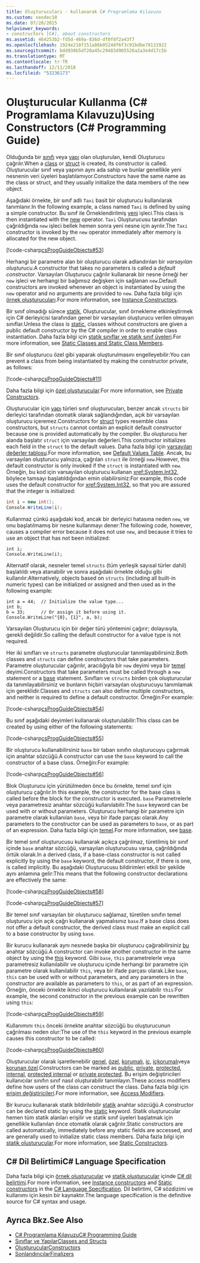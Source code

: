```yaml
---
title: Oluşturucuları - kullanarak C# Programlama Kılavuzu
ms.custom: seodec18
ms.date: 07/20/2015
helpviewer_keywords:
- constructors [C#], about constructors
ms.assetid: 464253b2-fd5d-469a-836d-df0fdf2a43f7
ms.openlocfilehash: 1924e218f151a86b0524df6f3c91bdbe78131922
ms.sourcegitcommit: bdd930b5df20a45c29483d905526a2a3e4d17c5b
ms.translationtype: MT
ms.contentlocale: tr-TR
ms.lasthandoff: 12/11/2018
ms.locfileid: "53236173"
---
```

# <a name="using-constructors-c-programming-guide"></a><span data-ttu-id="7b9bd-102">Oluşturucular Kullanma (C# Programlama Kılavuzu)</span><span class="sxs-lookup"><span data-stu-id="7b9bd-102">Using Constructors (C# Programming Guide)</span></span>
<span data-ttu-id="7b9bd-103">Olduğunda bir [sınıfı](../../../csharp/language-reference/keywords/class.md) veya [yapı](../../../csharp/language-reference/keywords/struct.md) olan oluşturulan, kendi Oluşturucu çağrılır.</span><span class="sxs-lookup"><span data-stu-id="7b9bd-103">When a [class](../../../csharp/language-reference/keywords/class.md) or [struct](../../../csharp/language-reference/keywords/struct.md) is created, its constructor is called.</span></span> <span data-ttu-id="7b9bd-104">Oluşturucular sınıf veya yapının aynı ada sahip ve bunlar genellikle yeni nesnenin veri üyeleri başlatılamıyor.</span><span class="sxs-lookup"><span data-stu-id="7b9bd-104">Constructors have the same name as the class or struct, and they usually initialize the data members of the new object.</span></span>  
  
 <span data-ttu-id="7b9bd-105">Aşağıdaki örnekte, bir sınıf adlı `Taxi` basit bir oluşturucu kullanılarak tanımlanır.</span><span class="sxs-lookup"><span data-stu-id="7b9bd-105">In the following example, a class named `Taxi` is defined by using a simple constructor.</span></span> <span data-ttu-id="7b9bd-106">Bu sınıf ile Örneklendirilmiş [yeni](../../../csharp/language-reference/keywords/new.md) işleci.</span><span class="sxs-lookup"><span data-stu-id="7b9bd-106">This class is then instantiated with the [new](../../../csharp/language-reference/keywords/new.md) operator.</span></span> <span data-ttu-id="7b9bd-107">`Taxi` Oluşturucusu tarafından çağrıldığında `new` işleci bellek hemen sonra yeni nesne için ayrılır.</span><span class="sxs-lookup"><span data-stu-id="7b9bd-107">The `Taxi` constructor is invoked by the `new` operator immediately after memory is allocated for the new object.</span></span>  
  
 [!code-csharp[csProgGuideObjects#53](../../../csharp/programming-guide/classes-and-structs/codesnippet/CSharp/using-constructors_1.cs)]  
  
 <span data-ttu-id="7b9bd-108">Herhangi bir parametre alan bir oluşturucu olarak adlandırılan bir *varsayılan oluşturucu*.</span><span class="sxs-lookup"><span data-stu-id="7b9bd-108">A constructor that takes no parameters is called a *default constructor*.</span></span> <span data-ttu-id="7b9bd-109">Varsayılan Oluşturucu çağrılır kullanarak bir nesne örneği her `new` işleci ve herhangi bir bağımsız değişken için sağlanan `new`.</span><span class="sxs-lookup"><span data-stu-id="7b9bd-109">Default constructors are invoked whenever an object is instantiated by using the `new` operator and no arguments are provided to `new`.</span></span> <span data-ttu-id="7b9bd-110">Daha fazla bilgi için [örnek oluşturucuları](../../../csharp/programming-guide/classes-and-structs/instance-constructors.md).</span><span class="sxs-lookup"><span data-stu-id="7b9bd-110">For more information, see [Instance Constructors](../../../csharp/programming-guide/classes-and-structs/instance-constructors.md).</span></span>  
  
 <span data-ttu-id="7b9bd-111">Bir sınıf olmadığı sürece [statik](../../../csharp/language-reference/keywords/static.md), Oluşturucular, sınıf örnekleme etkinleştirmek için C# derleyicisi tarafından genel bir varsayılan oluşturucu verilen olmayan sınıflar.</span><span class="sxs-lookup"><span data-stu-id="7b9bd-111">Unless the class is [static](../../../csharp/language-reference/keywords/static.md), classes without constructors are given a public default constructor by the C# compiler in order to enable class instantiation.</span></span> <span data-ttu-id="7b9bd-112">Daha fazla bilgi için [statik sınıflar ve statik sınıf üyeleri](../../../csharp/programming-guide/classes-and-structs/static-classes-and-static-class-members.md).</span><span class="sxs-lookup"><span data-stu-id="7b9bd-112">For more information, see [Static Classes and Static Class Members](../../../csharp/programming-guide/classes-and-structs/static-classes-and-static-class-members.md).</span></span>  
  
 <span data-ttu-id="7b9bd-113">Bir sınıf oluşturucu özel gibi yaparak oluşturulmasını engelleyebilir:</span><span class="sxs-lookup"><span data-stu-id="7b9bd-113">You can prevent a class from being instantiated by making the constructor private, as follows:</span></span>  
  
 [!code-csharp[csProgGuideObjects#11](../../../csharp/programming-guide/classes-and-structs/codesnippet/CSharp/using-constructors_2.cs)]  
  
 <span data-ttu-id="7b9bd-114">Daha fazla bilgi için [özel oluşturucular](../../../csharp/programming-guide/classes-and-structs/private-constructors.md).</span><span class="sxs-lookup"><span data-stu-id="7b9bd-114">For more information, see [Private Constructors](../../../csharp/programming-guide/classes-and-structs/private-constructors.md).</span></span>  
  
 <span data-ttu-id="7b9bd-115">Oluşturucular için [yapı](../../../csharp/language-reference/keywords/struct.md) türleri sınıf oluşturucuları, benzer ancak `structs` bir derleyici tarafından otomatik olarak sağlandığından, açık bir varsayılan oluşturucu içeremez.</span><span class="sxs-lookup"><span data-stu-id="7b9bd-115">Constructors for [struct](../../../csharp/language-reference/keywords/struct.md) types resemble class constructors, but `structs` cannot contain an explicit default constructor because one is provided automatically by the compiler.</span></span> <span data-ttu-id="7b9bd-116">Bu oluşturucu her alanda başlatır `struct` için varsayılan değerleri.</span><span class="sxs-lookup"><span data-stu-id="7b9bd-116">This constructor initializes each field in the `struct` to the default values.</span></span> <span data-ttu-id="7b9bd-117">Daha fazla bilgi için [varsayılan değerler tablosu](../../../csharp/language-reference/keywords/default-values-table.md).</span><span class="sxs-lookup"><span data-stu-id="7b9bd-117">For more information, see [Default Values Table](../../../csharp/language-reference/keywords/default-values-table.md).</span></span> <span data-ttu-id="7b9bd-118">Ancak, bu varsayılan oluşturucu yalnızca, çağrılan `struct` ile örneği `new`.</span><span class="sxs-lookup"><span data-stu-id="7b9bd-118">However, this default constructor is only invoked if the `struct` is instantiated with `new`.</span></span> <span data-ttu-id="7b9bd-119">Örneğin, bu kod için varsayılan oluşturucu kullanan <xref:System.Int32>, böylece tamsayı başlatıldığından emin olabilirsiniz:</span><span class="sxs-lookup"><span data-stu-id="7b9bd-119">For example, this code uses the default constructor for <xref:System.Int32>, so that you are assured that the integer is initialized:</span></span>  
  
```csharp  
int i = new int();  
Console.WriteLine(i);  
```  
  
 <span data-ttu-id="7b9bd-120">Kullanmaz çünkü aşağıdaki kod, ancak bir derleyici hatasına neden `new`, ve onu başlatılmamış bir nesne kullanmayı dener:</span><span class="sxs-lookup"><span data-stu-id="7b9bd-120">The following code, however, causes a compiler error because it does not use `new`, and because it tries to use an object that has not been initialized:</span></span>  
  
```  
int i;  
Console.WriteLine(i);  
```  
  
 <span data-ttu-id="7b9bd-121">Alternatif olarak, nesneler temel `structs` (tüm yerleşik sayısal türler dahil) başlatıldı veya atanabilir ve sonra aşağıdaki örnekte olduğu gibi kullanılır:</span><span class="sxs-lookup"><span data-stu-id="7b9bd-121">Alternatively, objects based on `structs` (including all built-in numeric types) can be initialized or assigned and then used as in the following example:</span></span>  
  
```  
int a = 44;  // Initialize the value type...  
int b;  
b = 33;      // Or assign it before using it.  
Console.WriteLine("{0}, {1}", a, b);  
```  
  
 <span data-ttu-id="7b9bd-122">Varsayılan Oluşturucu için bir değer türü yöntemini çağırır; dolayısıyla, gerekli değildir.</span><span class="sxs-lookup"><span data-stu-id="7b9bd-122">So calling the default constructor for a value type is not required.</span></span>  
  
 <span data-ttu-id="7b9bd-123">Her iki sınıfları ve `structs` parametre oluşturucular tanımlayabilirsiniz.</span><span class="sxs-lookup"><span data-stu-id="7b9bd-123">Both classes and `structs` can define constructors that take parameters.</span></span> <span data-ttu-id="7b9bd-124">Parametre oluşturucular çağırılır, aracılığıyla bir `new` deyimi veya bir [temel](../../../csharp/language-reference/keywords/base.md) deyimi.</span><span class="sxs-lookup"><span data-stu-id="7b9bd-124">Constructors that take parameters must be called through a `new` statement or a [base](../../../csharp/language-reference/keywords/base.md) statement.</span></span> <span data-ttu-id="7b9bd-125">Sınıfları ve `structs` birden çok oluşturucular da tanımlayabilirsiniz ve bunların hiçbiri varsayılan oluşturucuyu tanımlamak için gereklidir.</span><span class="sxs-lookup"><span data-stu-id="7b9bd-125">Classes and `structs` can also define multiple constructors, and neither is required to define a default constructor.</span></span> <span data-ttu-id="7b9bd-126">Örneğin:</span><span class="sxs-lookup"><span data-stu-id="7b9bd-126">For example:</span></span>  
  
 [!code-csharp[csProgGuideObjects#54](../../../csharp/programming-guide/classes-and-structs/codesnippet/CSharp/using-constructors_3.cs)]  
  
 <span data-ttu-id="7b9bd-127">Bu sınıf aşağıdaki deyimleri kullanarak oluşturulabilir:</span><span class="sxs-lookup"><span data-stu-id="7b9bd-127">This class can be created by using either of the following statements:</span></span>  
  
 [!code-csharp[csProgGuideObjects#55](../../../csharp/programming-guide/classes-and-structs/codesnippet/CSharp/using-constructors_4.cs)]  
  
 <span data-ttu-id="7b9bd-128">Bir oluşturucu kullanabilirsiniz `base` bir taban sınıfın oluşturucuyu çağırmak için anahtar sözcüğü.</span><span class="sxs-lookup"><span data-stu-id="7b9bd-128">A constructor can use the `base` keyword to call the constructor of a base class.</span></span> <span data-ttu-id="7b9bd-129">Örneğin:</span><span class="sxs-lookup"><span data-stu-id="7b9bd-129">For example:</span></span>  
  
 [!code-csharp[csProgGuideObjects#56](../../../csharp/programming-guide/classes-and-structs/codesnippet/CSharp/using-constructors_5.cs)]  
  
 <span data-ttu-id="7b9bd-130">Blok Oluşturucu için yürütülmeden önce bu örnekte, temel sınıf için oluşturucu çağrılır.</span><span class="sxs-lookup"><span data-stu-id="7b9bd-130">In this example, the constructor for the base class is called before the block for the constructor is executed.</span></span> <span data-ttu-id="7b9bd-131">`base` Parametrelerle veya parametresiz anahtar sözcüğü kullanılabilir.</span><span class="sxs-lookup"><span data-stu-id="7b9bd-131">The `base` keyword can be used with or without parameters.</span></span> <span data-ttu-id="7b9bd-132">Oluşturucu herhangi bir parametre için parametre olarak kullanılan `base`, veya bir ifade parçası olarak.</span><span class="sxs-lookup"><span data-stu-id="7b9bd-132">Any parameters to the constructor can be used as parameters to `base`, or as part of an expression.</span></span> <span data-ttu-id="7b9bd-133">Daha fazla bilgi için [temel](../../../csharp/language-reference/keywords/base.md).</span><span class="sxs-lookup"><span data-stu-id="7b9bd-133">For more information, see [base](../../../csharp/language-reference/keywords/base.md).</span></span>  
  
 <span data-ttu-id="7b9bd-134">Bir temel sınıf oluşturucusu kullanarak açıkça çağrılmaz, türetilmiş bir sınıf içinde `base` anahtar sözcüğü, varsayılan oluşturucusu varsa, çağrıldığında örtük olarak.</span><span class="sxs-lookup"><span data-stu-id="7b9bd-134">In a derived class, if a base-class constructor is not called explicitly by using the `base` keyword, the default constructor, if there is one, is called implicitly.</span></span> <span data-ttu-id="7b9bd-135">Bu aşağıdaki Oluşturucusu bildirimleri etkili bir şekilde aynı anlamına gelir:</span><span class="sxs-lookup"><span data-stu-id="7b9bd-135">This means that the following constructor declarations are effectively the same:</span></span>  
  
 [!code-csharp[csProgGuideObjects#58](../../../csharp/programming-guide/classes-and-structs/codesnippet/CSharp/using-constructors_6.cs)]  
  
 [!code-csharp[csProgGuideObjects#57](../../../csharp/programming-guide/classes-and-structs/codesnippet/CSharp/using-constructors_7.cs)]  
  
 <span data-ttu-id="7b9bd-136">Bir temel sınıf varsayılan bir oluşturucu sağlamaz, türetilen sınıfın temel oluşturucu için açık çağrı kullanarak yapmalısınız `base`.</span><span class="sxs-lookup"><span data-stu-id="7b9bd-136">If a base class does not offer a default constructor, the derived class must make an explicit call to a base constructor by using `base`.</span></span>  
  
 <span data-ttu-id="7b9bd-137">Bir kurucu kullanarak aynı nesnede başka bir oluşturucu çağırabilirsiniz [bu](../../../csharp/language-reference/keywords/this.md) anahtar sözcüğü.</span><span class="sxs-lookup"><span data-stu-id="7b9bd-137">A constructor can invoke another constructor in the same object by using the [this](../../../csharp/language-reference/keywords/this.md) keyword.</span></span> <span data-ttu-id="7b9bd-138">Gibi `base`, `this` parametrelerle veya parametresiz kullanılabilir ve oluşturucu içinde herhangi bir parametre için parametre olarak kullanılabilir `this`, veya bir ifade parçası olarak.</span><span class="sxs-lookup"><span data-stu-id="7b9bd-138">Like `base`, `this` can be used with or without parameters, and any parameters in the constructor are available as parameters to `this`, or as part of an expression.</span></span> <span data-ttu-id="7b9bd-139">Örneğin, önceki örnekte ikinci oluşturucu kullanılarak yazılabilir `this`:</span><span class="sxs-lookup"><span data-stu-id="7b9bd-139">For example, the second constructor in the previous example can be rewritten using `this`:</span></span>  
  
 [!code-csharp[csProgGuideObjects#59](../../../csharp/programming-guide/classes-and-structs/codesnippet/CSharp/using-constructors_8.cs)]  
  
 <span data-ttu-id="7b9bd-140">Kullanımını `this` önceki örnekte anahtar sözcüğü bu oluşturucunun çağrılması neden olur:</span><span class="sxs-lookup"><span data-stu-id="7b9bd-140">The use of the `this` keyword in the previous example causes this constructor to be called:</span></span>  
  
 [!code-csharp[csProgGuideObjects#60](../../../csharp/programming-guide/classes-and-structs/codesnippet/CSharp/using-constructors_9.cs)]  
  
 <span data-ttu-id="7b9bd-141">Oluşturucular olarak işaretlenebilir [genel](../../../csharp/language-reference/keywords/public.md), [özel](../../../csharp/language-reference/keywords/private.md), [korumalı](../../../csharp/language-reference/keywords/protected.md), [iç](../../../csharp/language-reference/keywords/internal.md), [içkorumalı](../../../csharp/language-reference/keywords/protected-internal.md)veya [korunan özel](../../../csharp/language-reference/keywords/private-protected.md).</span><span class="sxs-lookup"><span data-stu-id="7b9bd-141">Constructors can be marked as [public](../../../csharp/language-reference/keywords/public.md), [private](../../../csharp/language-reference/keywords/private.md), [protected](../../../csharp/language-reference/keywords/protected.md), [internal](../../../csharp/language-reference/keywords/internal.md), [protected internal](../../../csharp/language-reference/keywords/protected-internal.md) or [private protected](../../../csharp/language-reference/keywords/private-protected.md).</span></span> <span data-ttu-id="7b9bd-142">Bu erişim değiştiricileri kullanıcılar sınıfın sınıf nasıl oluşturabilir tanımlayın.</span><span class="sxs-lookup"><span data-stu-id="7b9bd-142">These access modifiers define how users of the class can construct the class.</span></span> <span data-ttu-id="7b9bd-143">Daha fazla bilgi için [erişim değiştiricileri](../../../csharp/programming-guide/classes-and-structs/access-modifiers.md).</span><span class="sxs-lookup"><span data-stu-id="7b9bd-143">For more information, see [Access Modifiers](../../../csharp/programming-guide/classes-and-structs/access-modifiers.md).</span></span>  
  
 <span data-ttu-id="7b9bd-144">Bir kurucu kullanarak statik bildirilebilir [statik](../../../csharp/language-reference/keywords/static.md) anahtar sözcüğü.</span><span class="sxs-lookup"><span data-stu-id="7b9bd-144">A constructor can be declared static by using the [static](../../../csharp/language-reference/keywords/static.md) keyword.</span></span> <span data-ttu-id="7b9bd-145">Statik oluşturucular hemen tüm statik alanları erişilir ve statik sınıf üyeleri başlatmak için genellikle kullanılan önce otomatik olarak çağrılır.</span><span class="sxs-lookup"><span data-stu-id="7b9bd-145">Static constructors are called automatically, immediately before any static fields are accessed, and are generally used to initialize static class members.</span></span> <span data-ttu-id="7b9bd-146">Daha fazla bilgi için [statik oluşturucular](../../../csharp/programming-guide/classes-and-structs/static-constructors.md).</span><span class="sxs-lookup"><span data-stu-id="7b9bd-146">For more information, see [Static Constructors](../../../csharp/programming-guide/classes-and-structs/static-constructors.md).</span></span>  
  
## <a name="c-language-specification"></a><span data-ttu-id="7b9bd-147">C# Dil Belirtimi</span><span class="sxs-lookup"><span data-stu-id="7b9bd-147">C# Language Specification</span></span>  

<span data-ttu-id="7b9bd-148">Daha fazla bilgi için [örnek oluşturucular](~/_csharplang/spec/classes.md#instance-constructors) ve [statik oluşturucular](~/_csharplang/spec/classes.md#static-constructors) içinde [ C# dil belirtimi](../../language-reference/language-specification/index.md).</span><span class="sxs-lookup"><span data-stu-id="7b9bd-148">For more information, see [Instance constructors](~/_csharplang/spec/classes.md#instance-constructors) and [Static constructors](~/_csharplang/spec/classes.md#static-constructors) in the [C# Language Specification](../../language-reference/language-specification/index.md).</span></span> <span data-ttu-id="7b9bd-149">Dil belirtimi, C# sözdizimi ve kullanımı için kesin bir kaynaktır.</span><span class="sxs-lookup"><span data-stu-id="7b9bd-149">The language specification is the definitive source for C# syntax and usage.</span></span>
  
## <a name="see-also"></a><span data-ttu-id="7b9bd-150">Ayrıca Bkz.</span><span class="sxs-lookup"><span data-stu-id="7b9bd-150">See Also</span></span>

- [<span data-ttu-id="7b9bd-151">C# Programlama Kılavuzu</span><span class="sxs-lookup"><span data-stu-id="7b9bd-151">C# Programming Guide</span></span>](../../../csharp/programming-guide/index.md)  
- [<span data-ttu-id="7b9bd-152">Sınıflar ve Yapılar</span><span class="sxs-lookup"><span data-stu-id="7b9bd-152">Classes and Structs</span></span>](../../../csharp/programming-guide/classes-and-structs/index.md)  
- [<span data-ttu-id="7b9bd-153">Oluşturucular</span><span class="sxs-lookup"><span data-stu-id="7b9bd-153">Constructors</span></span>](../../../csharp/programming-guide/classes-and-structs/constructors.md)  
- [<span data-ttu-id="7b9bd-154">Sonlandırıcılar</span><span class="sxs-lookup"><span data-stu-id="7b9bd-154">Finalizers</span></span>](../../../csharp/programming-guide/classes-and-structs/destructors.md)
